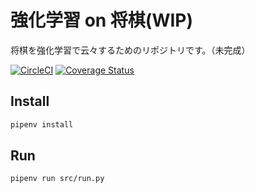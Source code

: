 # 強化学習 on 将棋(WIP)
将棋を強化学習で云々するためのリポジトリです。（未完成）

[![CircleCI](https://circleci.com/gh/korosuke613/shogi-DQN.svg?style=svg)](https://circleci.com/gh/korosuke613/shogi-DQN) [![Coverage Status](https://coveralls.io/repos/github/korosuke613/shogi-DQN/badge.svg?branch=master)](https://coveralls.io/github/korosuke613/shogi-DQN?branch=master)

## Install

```bash
pipenv install
```

## Run

```bash
pipenv run src/run.py
```